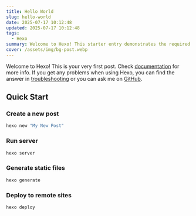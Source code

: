 ```yaml
---
title: Hello World
slug: hello-world
date: 2025-07-17 10:12:48
updated: 2025-07-17 10:12:48
tags:
  - Hexo
summary: Welcome to Hexo! This starter entry demonstrates the required front matter for Notion Flow sync.
cover: /assets/img/bg-post.webp
---
```


Welcome to Hexo! This is your very first post. Check [documentation](https://hexo.io/docs/) for more info. If you get any problems when using Hexo, you can find the answer in [troubleshooting](https://hexo.io/docs/troubleshooting.html) or you can ask me on [GitHub](https://github.com/hexojs/hexo/issues).

## Quick Start

### Create a new post

```bash
hexo new "My New Post"
```

### Run server

```bash
hexo server
```

### Generate static files

```bash
hexo generate
```

### Deploy to remote sites

```bash
hexo deploy
```
